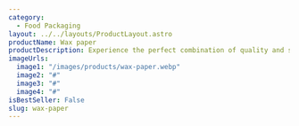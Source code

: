```yaml
---
category:
  - Food Packaging
layout: ../../layouts/ProductLayout.astro
productName: Wax paper
productDescription: Experience the perfect combination of quality and sustainability with our Wax paper! Designed to keep your food fresh and safe, it's the ideal choice for eco-conscious food lovers.
imageUrls:
  image1: "/images/products/wax-paper.webp"
  image2: "#"
  image3: "#"
  image4: "#"
isBestSeller: False
slug: wax-paper
---
```


